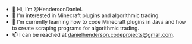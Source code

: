 - 👋 Hi, I’m @HendersonDaniel.
- 👀 I’m interested in Minecraft plugins and algorithmic trading.
- 🌱 I’m currently learning how to code Minecraft plugins in Java and how to create scraping programs for algorithmic trading.
- 📫 I can be reached at danielhenderson.codeprojects@gmail.com.

<!---
HendersonDaniel/HendersonDaniel is a ✨ special ✨ repository because its `README.md` (this file) appears on your GitHub profile.
You can click the Preview link to take a look at your changes.
--->
